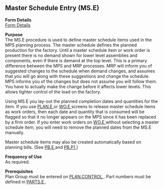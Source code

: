 ##  Master Schedule Entry (MS.E)

<PageHeader />

**Form Details**  
[ Form Details ](MS-E-1/README.md)   

**Purpose**  
The MS.E procedure is used to define master schedule items used in the MPS
planning process. The master schedule defines the planned production for the
factory. Until a master schedule item or work order is present there is no
demand shown for lower level assemblies and components, even if there is
demand at the top level. This is a primary difference between the MPS and MRP
processes. MRP will inform you of suggested changes to the schedule when
demand changes, and assumes that you will go along with these suggestions and
change the schedule. MPS informs you of the changes but does not assume you
will follow them. You have to actually make the change before it affects lower
levels. This allows tighter control of the load on the factory.  
  
Using MS.E you lay-out the planned completion dates and quantities for the item. If you use [ PLAN.E ](../PLAN-E/README.md) or [ WO.E ](../../../PRO-OVERVIEW/PRO-ENTRY/WO-E/README.md) screens to release master schedule items as work orders, then each date and quantity that is consumed will be flagged so that it no longer appears on the MPS since it has been replaced by a firm order. If you enter work orders on [ WO.E ](../../../PRO-OVERVIEW/PRO-ENTRY/WO-E/README.md) without selecting a master schedule item, you will need to remove the planned dates from the MS.E manually.   
  
Master schedule items may also be created automatically based on planning bills. (See [ PB.E ](PB-E/README.md) and [ PB.P1 ](../../MFG-PROCESS/PB-P1/README.md) ) 

**Frequency of Use**  
As required.

**Prerequisites**  
Plan Group must be entered on [ PLAN.CONTROL ](../PLAN-CONTROL/README.md) . Part numbers must be defined in [ PARTS.E ](../../../ENG-OVERVIEW/ENG-ENTRY/PARTS-E/README.md) . 

<badge text= "Version 8.10.57" vertical="middle" />

<PageFooter />